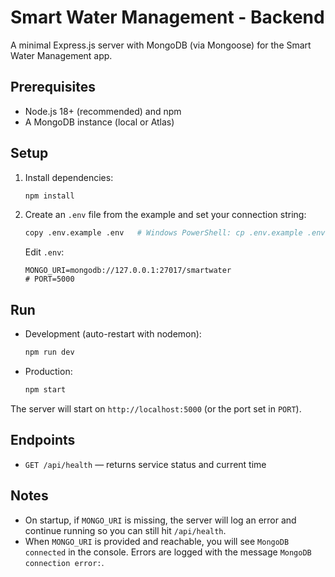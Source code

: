 # Smart Water Management - Backend

A minimal Express.js server with MongoDB (via Mongoose) for the Smart Water Management app.

## Prerequisites
- Node.js 18+ (recommended) and npm
- A MongoDB instance (local or Atlas)

## Setup
1. Install dependencies:
   ```bash
   npm install
   ```
2. Create an `.env` file from the example and set your connection string:
   ```bash
   copy .env.example .env   # Windows PowerShell: cp .env.example .env also works
   ```
   Edit `.env`:
   ```dotenv
   MONGO_URI=mongodb://127.0.0.1:27017/smartwater
   # PORT=5000
   ```

## Run
- Development (auto-restart with nodemon):
  ```bash
  npm run dev
  ```
- Production:
  ```bash
  npm start
  ```

The server will start on `http://localhost:5000` (or the port set in `PORT`).

## Endpoints
- `GET /api/health` — returns service status and current time

## Notes
- On startup, if `MONGO_URI` is missing, the server will log an error and continue running so you can still hit `/api/health`.
- When `MONGO_URI` is provided and reachable, you will see `MongoDB connected` in the console. Errors are logged with the message `MongoDB connection error:`.
